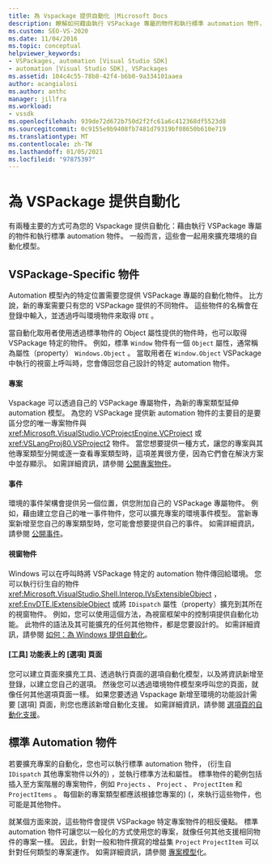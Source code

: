```yaml
---
title: 為 Vspackage 提供自動化 |Microsoft Docs
description: 瞭解如何藉由執行 VSPackage 專屬的物件和執行標準 automation 物件，為您的 Vspackage 提供自動化功能。
ms.custom: SEO-VS-2020
ms.date: 11/04/2016
ms.topic: conceptual
helpviewer_keywords:
- VSPackages, automation [Visual Studio SDK]
- automation [Visual Studio SDK], VSPackages
ms.assetid: 104c4c55-78b8-42f4-b6b0-9a334101aaea
author: acangialosi
ms.author: anthc
manager: jillfra
ms.workload:
- vssdk
ms.openlocfilehash: 939de72d672b750d2f2fc61a6c412368df5523d8
ms.sourcegitcommit: 0c9155e9b9408fb7481d79319bf08650b610e719
ms.translationtype: MT
ms.contentlocale: zh-TW
ms.lasthandoff: 01/05/2021
ms.locfileid: "97875397"
---
```

# <a name="providing-automation-for-vspackages"></a>為 VSPackage 提供自動化
有兩種主要的方式可為您的 Vspackage 提供自動化：藉由執行 VSPackage 專屬的物件和執行標準 automation 物件。 一般而言，這些會一起用來擴充環境的自動化模型。

## <a name="vspackage-specific-objects"></a>VSPackage-Specific 物件
 Automation 模型內的特定位置需要您提供 VSPackage 專屬的自動化物件。 比方說，新的專案需要只有您的 VSPackage 提供的不同物件。 這些物件的名稱會在登錄中輸入，並透過呼叫環境物件來取得 `DTE` 。

 當自動化取用者使用透過標準物件的 Object 屬性提供的物件時，也可以取得 VSPackage 特定的物件。 例如，標準 `Window` 物件有一個 `Object` 屬性，通常稱為屬性（property） `Windows.Object` 。 當取用者在 `Window.Object` VSPackage 中執行的視窗上呼叫時，您會傳回您自己設計的特定 automation 物件。

#### <a name="projects"></a>專案
 Vspackage 可以透過自己的 VSPackage 專屬物件，為新的專案類型延伸 automation 模型。 為您的 VSPackage 提供新 automation 物件的主要目的是要區分您的唯一專案物件與 <xref:Microsoft.VisualStudio.VCProjectEngine.VCProject> 或 <xref:VSLangProj80.VSProject2> 物件。 當您想要提供一種方式，讓您的專案與其他專案類型分開或逐一查看專案類型時，這項差異很方便，因為它們會在解決方案中並存顯示。 如需詳細資訊，請參閱 [公開專案物件](../../extensibility/internals/exposing-project-objects.md)。

#### <a name="events"></a>事件
 環境的事件架構會提供另一個位置，供您附加自己的 VSPackage 專屬物件。 例如，藉由建立您自己的唯一事件物件，您可以擴充專案的環境事件模型。 當新專案新增至您自己的專案類型時，您可能會想要提供自己的事件。 如需詳細資訊，請參閱 [公開事件](../../extensibility/internals/exposing-events-in-the-visual-studio-sdk.md)。

#### <a name="window-objects"></a>視窗物件
 Windows 可以在呼叫時將 VSPackage 特定的 automation 物件傳回給環境。 您可以執行衍生自的物件 <xref:Microsoft.VisualStudio.Shell.Interop.IVsExtensibleObject> ， <xref:EnvDTE.IExtensibleObject> 或將 `IDispatch` 屬性（property）擴充到其所在的視窗物件。 例如，您可以使用這個方法，為視窗框架中的控制項提供自動化功能。 此物件的語法及其可能擴充的任何其他物件，都是您要設計的。 如需詳細資訊，請參閱 [如何：為 Windows 提供自動化](../../extensibility/internals/how-to-provide-automation-for-windows.md)。

#### <a name="options-pages-on-the-tools-menu"></a>[工具] 功能表上的 [選項] 頁面
 您可以建立頁面來擴充工具、透過執行頁面的選項自動化模型，以及將資訊新增至登錄，以建立您自己的選項。 然後您可以透過環境物件模型來呼叫您的頁面，就像任何其他選項頁面一樣。 如果您要透過 Vspackage 新增至環境的功能設計需要 [選項] 頁面，則您也應該新增自動化支援。 如需詳細資訊，請參閱 [選項頁的自動化支援](../../extensibility/internals/automation-support-for-options-pages.md)。

## <a name="standard-automation-objects"></a>標準 Automation 物件
 若要擴充專案的自動化，您也可以執行標準 automation 物件， (衍生自 `IDispatch` 其他專案物件以外的) ，並執行標準方法和屬性。 標準物件的範例包括插入至方案階層的專案物件，例如 `Projects` 、 `Project` 、 `ProjectItem` 和 `ProjectItems` 。 每個新的專案類型都應該根據您專案的)  (，來執行這些物件，也可能是其他物件。

 就某個方面來說，這些物件會提供 VSPackage 特定專案物件的相反優點。 標準 automation 物件可讓您以一般化的方式使用您的專案，就像任何其他支援相同物件的專案一樣。 因此，針對一般和物件撰寫的增益集 `Project` `ProjectItem` 可以針對任何類型的專案運作。 如需詳細資訊，請參閱 [專案模型](../../extensibility/internals/project-modeling.md)化。
